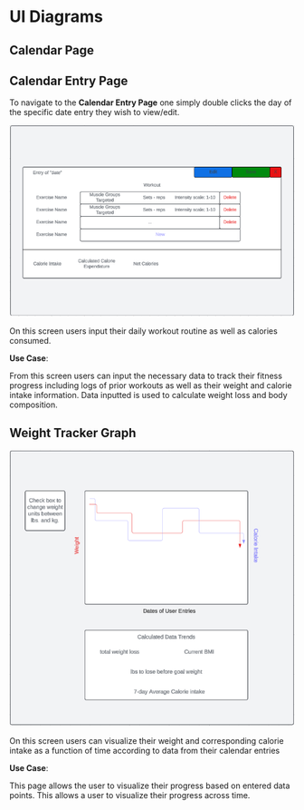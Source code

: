 # UI Diagrams

## Calendar Page

## Calendar Entry Page

To navigate to the **Calendar Entry Page** one simply double clicks the day of the specific date entry they wish to view/edit.

![Calendar Entry UI](https://github.com/tjfrench24/team-3-project/blob/main/team/m2/Calendar%20Entry.png?raw=true)

On this screen users input their daily workout routine as well as calories consumed.

**Use Case**:

From this screen users can input the necessary data to track their fitness progress including logs of prior workouts as well as their weight and calorie intake information. Data inputted is used to calculate weight loss and body composition.

## Weight Tracker Graph

![Weigth tracker Graph](https://github.com/tjfrench24/team-3-project/blob/main/team/m2/Data%20Graph.png?raw=true)

On this screen users can visualize their weight and corresponding calorie intake as a function of time according to data from their calendar entries

**Use Case**:

This page allows the user to visualize their progress based on entered data points. This allows a user to visualize their progress across time.
